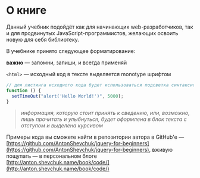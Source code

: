 # О книге

Данный учебник подойдёт как для начинающих web-разработчиков, так и для продвинутых JavaScript-программистов, желающих освоить новую для себя библиотеку.

В учебнике принято следующее форматирование:

**важно** — запомни, запиши, и всегда применяй

`<html>` — исходный код в тексте выделяется monotype шрифтом

```javascript
// для листинга исходного кода будет использоваться подсветка синтаксиса
function () {
  setTimeOut("alert('Hello World!')", 5000);
}
```

> _информация, которую стоит принять к сведению,
или, возможно, лишь прочитать и улыбнуться,
будет оформлена в блок текста с отступом и выделена курсивом_

Примеры кода вы сможете найти в репозитории автора в GitHub'е — [https://github.com/AntonShevchuk/jquery-for-beginners](https://github.com/AntonShevchuk/jquery-for-beginners), вживую пощупать — в персональном блоге [http://anton.shevchuk.name/book/code/](http://anton.shevchuk.name/book/code/)
